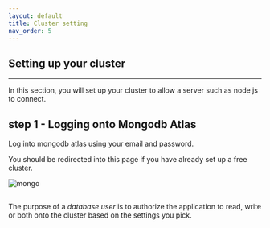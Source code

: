 ```yaml
---
layout: default
title: Cluster setting
nav_order: 5
---
```


## Setting up your cluster

----

In this section, you will set up your cluster to allow a server such as node js to connect.

## step 1 - Logging onto Mongodb Atlas

Log into mongodb atlas using your email and password.

You should be redirected into this page if you have already set up a free cluster.

![mongo](/assets/images/mongodbatlasfront.png)


##


The purpose of a *database user* is to authorize the application to read, write or both onto the cluster based on the settings you pick.
